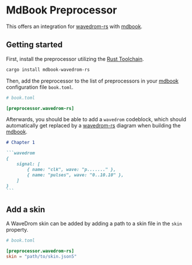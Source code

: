 # MdBook Preprocessor

This offers an integration for [wavedrom-rs] with [mdbook].

## Getting started

First, install the preprocessor utilizing the [Rust Toolchain].

```bash
cargo install mdbook-wavedrom-rs
```

Then, add the preprocessor to the list of preprocessors in your [mdbook]
configuration file `book.toml`.

```toml
# book.toml

[preprocessor.wavedrom-rs]
```

Afterwards, you should be able to add a `wavedrom` codeblock, which should
automatically get replaced by a [wavedrom-rs] diagram when building the
[mdbook].

`````markdown
# Chapter 1

```wavedrom
{
    signal: [
        { name: "clk", wave: "p......." },
        { name: "pulses", wave: "0..10.10" },
    ]
}
```
`````

## Add a skin

A WaveDrom skin can be added by adding a path to a skin file in the `skin`
property.

```toml
# book.toml

[preprocessor.wavedrom-rs]
skin = "path/to/skin.json5"
```

[Rust Toolchain]: https://www.rust-lang.org/tools/install
[wavedrom-rs]: https://github.com/coastalwhite/wavedrom-rs
[mdbook]: https://rust-lang.github.io/mdBook/

